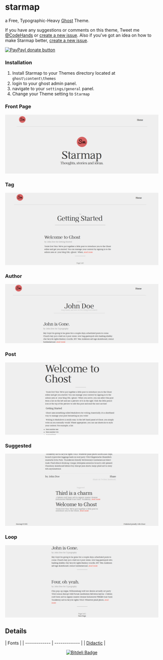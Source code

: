 # starmap
a Free, Typographic-Heavy [Ghost](http://ghost.org) Theme.

If you have any suggestions or comments on this theme, Tweet me [@CodeHands](https://twitter.com/CodeHands) or [create a new issue](https://github.com/DanielTamkin/starmap/issues).
Also if you've got an idea on how to make Starmap better, [create a new issue](https://github.com/DanielTamkin/starmap/issues).

[![PayPayl donate button](https://img.shields.io/badge/donate-paypal-brightgreen.svg)](https://www.paypal.com/cgi-bin/webscr?cmd=_s-xclick&hosted_button_id=SGNLGR9725Y2U "Donate to DanielTamkin")


### Installation
1. Install Starmap to your Themes directory located at `ghost\content\themes`
2. login to your ghost admin panel.
3. navigate to your `settings/general` panel.
4. Change your Theme setting to `Starmap`


### Front Page
![Starmap-FrontPage](screenshots/starmap-frontpage.png)


### Tag

![Starmap-Tag](screenshots/starmap-tag.png)

### Author

![Starmap-Author](screenshots/starmap-author.png)


### Post

![Starmap-Post](screenshots/starmap-post.png)


### Suggested

![Starmap-Suggested](screenshots/starmap-suggested.png)


### Loop

![Starmap-Loop](screenshots/starmap-loop.png)

Details
---
| Fonts  |
| ------------- | ------------- |
| [Didactic](http://www.tylerfinck.com/didactic/)  |
<p align="center">
<a alt="Bitdeli Badge" href="https://bitdeli.com/free"><img alt="Bitdeli Badge" src="https://d2weczhvl823v0.cloudfront.net/DanielTamkin/starmap/trend.png"></a>
</p>
